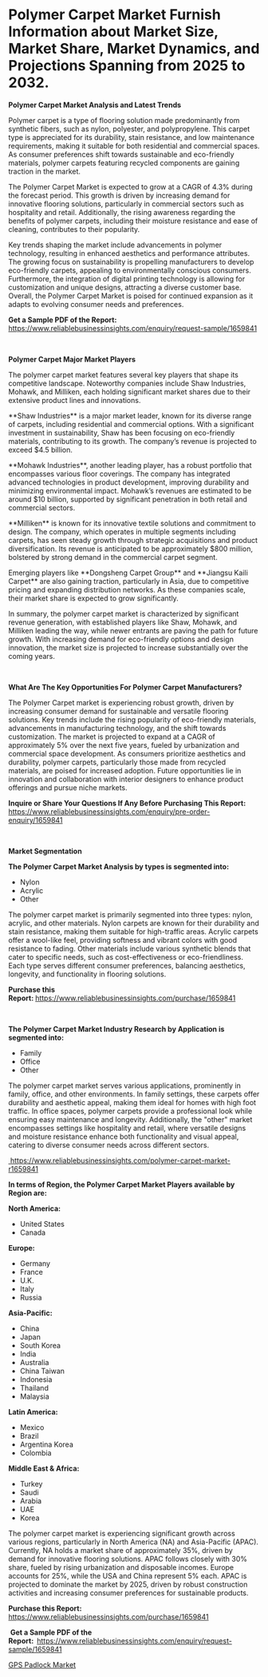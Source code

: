 <p><h1>Polymer Carpet Market Furnish Information about Market Size, Market Share, Market Dynamics, and Projections Spanning from 2025 to 2032.</h1></p><p><strong>Polymer Carpet Market Analysis and Latest Trends</strong></p>
<p><p>Polymer carpet is a type of flooring solution made predominantly from synthetic fibers, such as nylon, polyester, and polypropylene. This carpet type is appreciated for its durability, stain resistance, and low maintenance requirements, making it suitable for both residential and commercial spaces. As consumer preferences shift towards sustainable and eco-friendly materials, polymer carpets featuring recycled components are gaining traction in the market.</p><p>The Polymer Carpet Market is expected to grow at a CAGR of 4.3% during the forecast period. This growth is driven by increasing demand for innovative flooring solutions, particularly in commercial sectors such as hospitality and retail. Additionally, the rising awareness regarding the benefits of polymer carpets, including their moisture resistance and ease of cleaning, contributes to their popularity.</p><p>Key trends shaping the market include advancements in polymer technology, resulting in enhanced aesthetics and performance attributes. The growing focus on sustainability is propelling manufacturers to develop eco-friendly carpets, appealing to environmentally conscious consumers. Furthermore, the integration of digital printing technology is allowing for customization and unique designs, attracting a diverse customer base. Overall, the Polymer Carpet Market is poised for continued expansion as it adapts to evolving consumer needs and preferences.</p></p>
<p><strong>Get a Sample PDF of the Report:&nbsp;</strong> <a href="https://www.reliablebusinessinsights.com/enquiry/request-sample/1659841?utm_campaign=2214&utm_medium=2&utm_source=Github&utm_content=ia&utm_term=06022025&utm_id=polymer-carpet">https://www.reliablebusinessinsights.com/enquiry/request-sample/1659841</a></p>
<p>&nbsp;</p>
<p><strong>Polymer Carpet Major Market Players</strong></p>
<p><p>The polymer carpet market features several key players that shape its competitive landscape. Noteworthy companies include Shaw Industries, Mohawk, and Milliken, each holding significant market shares due to their extensive product lines and innovations.</p><p>**Shaw Industries** is a major market leader, known for its diverse range of carpets, including residential and commercial options. With a significant investment in sustainability, Shaw has been focusing on eco-friendly materials, contributing to its growth. The company’s revenue is projected to exceed $4.5 billion.</p><p>**Mohawk Industries**, another leading player, has a robust portfolio that encompasses various floor coverings. The company has integrated advanced technologies in product development, improving durability and minimizing environmental impact. Mohawk’s revenues are estimated to be around $10 billion, supported by significant penetration in both retail and commercial sectors.</p><p>**Milliken** is known for its innovative textile solutions and commitment to design. The company, which operates in multiple segments including carpets, has seen steady growth through strategic acquisitions and product diversification. Its revenue is anticipated to be approximately $800 million, bolstered by strong demand in the commercial carpet segment.</p><p>Emerging players like **Dongsheng Carpet Group** and **Jiangsu Kaili Carpet** are also gaining traction, particularly in Asia, due to competitive pricing and expanding distribution networks. As these companies scale, their market share is expected to grow significantly.</p><p>In summary, the polymer carpet market is characterized by significant revenue generation, with established players like Shaw, Mohawk, and Milliken leading the way, while newer entrants are paving the path for future growth. With increasing demand for eco-friendly options and design innovation, the market size is projected to increase substantially over the coming years.</p></p>
<p>&nbsp;</p>
<p><strong>What Are The Key Opportunities For Polymer Carpet Manufacturers?</strong></p>
<p><p>The Polymer Carpet market is experiencing robust growth, driven by increasing consumer demand for sustainable and versatile flooring solutions. Key trends include the rising popularity of eco-friendly materials, advancements in manufacturing technology, and the shift towards customization. The market is projected to expand at a CAGR of approximately 5% over the next five years, fueled by urbanization and commercial space development. As consumers prioritize aesthetics and durability, polymer carpets, particularly those made from recycled materials, are poised for increased adoption. Future opportunities lie in innovation and collaboration with interior designers to enhance product offerings and pursue niche markets.</p></p>
<p><strong>Inquire or Share Your Questions If Any Before Purchasing This Report:</strong> <a href="https://www.reliablebusinessinsights.com/enquiry/pre-order-enquiry/1659841?utm_campaign=2214&utm_medium=2&utm_source=Github&utm_content=ia&utm_term=06022025&utm_id=polymer-carpet">https://www.reliablebusinessinsights.com/enquiry/pre-order-enquiry/1659841</a></p>
<p>&nbsp;</p>
<p><strong>Market Segmentation</strong></p>
<p><strong>The Polymer Carpet Market Analysis by types is segmented into:</strong></p>
<p><ul><li>Nylon</li><li>Acrylic</li><li>Other</li></ul></p>
<p><p>The polymer carpet market is primarily segmented into three types: nylon, acrylic, and other materials. Nylon carpets are known for their durability and stain resistance, making them suitable for high-traffic areas. Acrylic carpets offer a wool-like feel, providing softness and vibrant colors with good resistance to fading. Other materials include various synthetic blends that cater to specific needs, such as cost-effectiveness or eco-friendliness. Each type serves different consumer preferences, balancing aesthetics, longevity, and functionality in flooring solutions.</p></p>
<p><strong>Purchase this Report:&nbsp;</strong><a href="https://www.reliablebusinessinsights.com/purchase/1659841?utm_campaign=2214&utm_medium=2&utm_source=Github&utm_content=ia&utm_term=06022025&utm_id=polymer-carpet">https://www.reliablebusinessinsights.com/purchase/1659841</a></p>
<p>&nbsp;</p>
<p><strong>The Polymer Carpet Market Industry Research by Application is segmented into:</strong></p>
<p><ul><li>Family</li><li>Office</li><li>Other</li></ul></p>
<p><p>The polymer carpet market serves various applications, prominently in family, office, and other environments. In family settings, these carpets offer durability and aesthetic appeal, making them ideal for homes with high foot traffic. In office spaces, polymer carpets provide a professional look while ensuring easy maintenance and longevity. Additionally, the "other" market encompasses settings like hospitality and retail, where versatile designs and moisture resistance enhance both functionality and visual appeal, catering to diverse consumer needs across different sectors.</p></p>
<p><a href="https://www.reliablebusinessinsights.com/polymer-carpet-market-r1659841?utm_campaign=2214&utm_medium=2&utm_source=Github&utm_content=ia&utm_term=06022025&utm_id=polymer-carpet">&nbsp;https://www.reliablebusinessinsights.com/polymer-carpet-market-r1659841</a></p>
<p><strong>In terms of Region, the Polymer Carpet Market Players available by Region are:</strong></p>
<p>
    <p> <strong> North America: </strong>
        <ul>
            <li>United States</li>
            <li>Canada</li>
        </ul>
        </p> 
    <p> <strong> Europe: </strong>
        <ul>
            <li>Germany</li>
            <li>France</li>
            <li>U.K.</li>
            <li>Italy</li>
            <li>Russia</li>
        </ul>
        </p> 
    <p> <strong> Asia-Pacific: </strong>
        <ul>
            <li>China</li>
            <li>Japan</li>
            <li>South Korea</li>
            <li>India</li>
            <li>Australia</li>
            <li>China Taiwan</li>
            <li>Indonesia</li>
            <li>Thailand</li>
            <li>Malaysia</li>
        </ul>
        </p> 
    <p> <strong> Latin America: </strong>
        <ul>
            <li>Mexico</li>
            <li>Brazil</li>
            <li>Argentina Korea</li>
            <li>Colombia</li>
        </ul>
        </p> 
    <p> <strong> Middle East & Africa: </strong>
        <ul>
            <li>Turkey</li>
            <li>Saudi</li>
            <li>Arabia</li>
            <li>UAE</li>
            <li>Korea</li>
        </ul>
    </p>
    </p>
<p><p>The polymer carpet market is experiencing significant growth across various regions, particularly in North America (NA) and Asia-Pacific (APAC). Currently, NA holds a market share of approximately 35%, driven by demand for innovative flooring solutions. APAC follows closely with 30% share, fueled by rising urbanization and disposable incomes. Europe accounts for 25%, while the USA and China represent 5% each. APAC is projected to dominate the market by 2025, driven by robust construction activities and increasing consumer preferences for sustainable products.</p></p>
<p><strong>Purchase this Report: </strong><a href="https://www.reliablebusinessinsights.com/purchase/1659841?utm_campaign=2214&utm_medium=2&utm_source=Github&utm_content=ia&utm_term=06022025&utm_id=polymer-carpet">https://www.reliablebusinessinsights.com/purchase/1659841</a></p>
<p>&nbsp;<strong>Get a Sample PDF of the Report:&nbsp;&nbsp;</strong><a href="https://www.reliablebusinessinsights.com/enquiry/request-sample/1659841?utm_campaign=2214&utm_medium=2&utm_source=Github&utm_content=ia&utm_term=06022025&utm_id=polymer-carpet">https://www.reliablebusinessinsights.com/enquiry/request-sample/1659841</a></p>
<p><strong></strong></p>
<p><p><a href="https://github.com/comasnickie/Market-Research-Report-List-1/blob/main/gps-padlock-market.md?utm_campaign=2214&utm_medium=2&utm_source=Github&utm_content=ia&utm_term=06022025&utm_id=polymer-carpet">GPS Padlock Market</a></p></p>